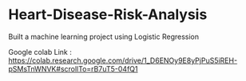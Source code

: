 # Heart-Disease-Risk-Analysis
Built a machine learning project using Logistic Regression

Google colab Link : https://colab.research.google.com/drive/1_D6ENOy9E8yPjPuS5iREH-pSMsTnWNVK#scrollTo=rB7uT5-04fQ1
